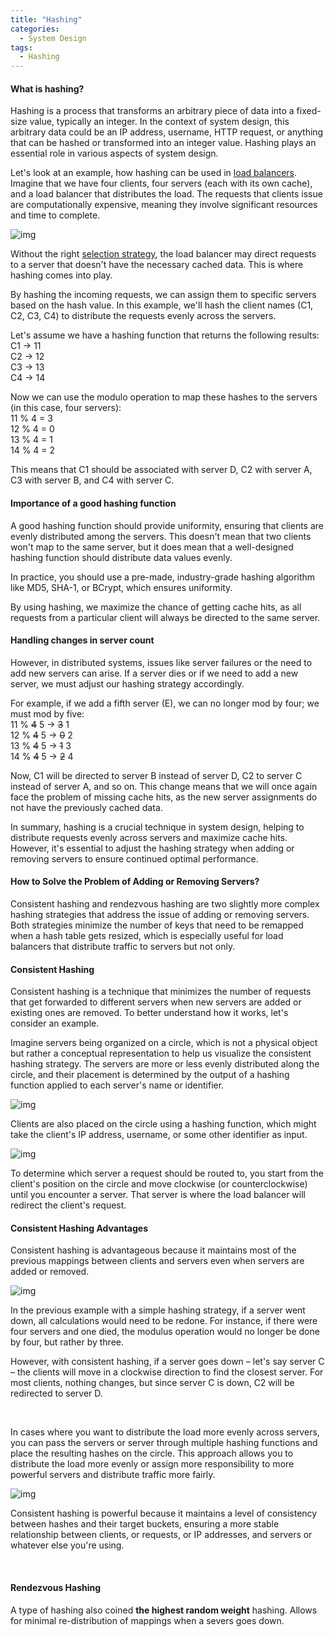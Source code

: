 ```yaml
---
title: "Hashing"
categories:
  - System Design
tags:
  - Hashing
---
```


#### What is hashing?

Hashing is a process that transforms an arbitrary piece of data into a fixed-size value, typically an integer. In the context of system design, this arbitrary data could be an IP address, username, HTTP request, or anything that can be hashed or transformed into an integer value. Hashing plays an essential role in various aspects of system design.

Let's look at an example, how hashing can be used in [load balancers](https://matthewonsoftware.com/system%20design/load-balancers/).
Imagine that we have four clients, four servers (each with its own cache), and a load balancer that distributes the load. The requests that clients issue are computationally expensive, meaning they involve significant resources and time to complete.

![img]({{site.url}}/assets/blog_images/2023-04-24-hashing/hashing-1.jpg)

Without the right [selection strategy](https://matthewonsoftware.com/system%20design/load-balancers/#server-selection-strategy), the load balancer may direct requests to a server that doesn't have the necessary cached data. This is where hashing comes into play.

By hashing the incoming requests, we can assign them to specific servers based on the hash value. In this example, we'll hash the client names (C1, C2, C3, C4) to distribute the requests evenly across the servers.

Let's assume we have a hashing function that returns the following results: <br>
C1 -> 11 <br>
C2 -> 12 <br>
C3 -> 13 <br>
C4 -> 14 


Now we can use the modulo operation to map these hashes to the servers (in this case, four servers): <br>
11 % 4 = 3 <br>
12 % 4 = 0 <br>
13 % 4 = 1 <br>
14 % 4 = 2

This means that C1 should be associated with server D, C2 with server A, C3 with server B, and C4 with server C.

#### Importance of a good hashing function

A good hashing function should provide uniformity, ensuring that clients are evenly distributed among the servers. This doesn't mean that two clients won't map to the same server, but it does mean that a well-designed hashing function should distribute data values evenly.

In practice, you should use a pre-made, industry-grade hashing algorithm like MD5, SHA-1, or BCrypt, which ensures uniformity.

By using hashing, we maximize the chance of getting cache hits, as all requests from a particular client will always be directed to the same server.

#### Handling changes in server count

However, in distributed systems, issues like server failures or the need to add new servers can arise. If a server dies or if we need to add a new server, we must adjust our hashing strategy accordingly.

For example, if we add a fifth server (E), we can no longer mod by four; we must mod by five: <br>
11 % ~~4~~ 5 -> ~~3~~ 1 <br>
12 % ~~4~~ 5 -> ~~0~~ 2 <br>
13 % ~~4~~ 5 -> ~~1~~ 3 <br>
14 % ~~4~~ 5 -> ~~2~~ 4

Now, C1 will be directed to server B instead of server D, C2 to server C instead of server A, and so on. 
This change means that we will once again face the problem of missing cache hits, as the new server assignments do not have the previously cached data.

In summary, hashing is a crucial technique in system design, helping to distribute requests evenly across servers and maximize cache hits. However, it's essential to adjust the hashing strategy when adding or removing servers to ensure continued optimal performance.


#### How to Solve the Problem of Adding or Removing Servers?
Consistent hashing and rendezvous hashing are two slightly more complex hashing strategies that address the issue of adding or removing servers. Both strategies minimize the number of keys that need to be remapped when a hash table gets resized, which is especially useful for load balancers that distribute traffic to servers but not only.

#### Consistent Hashing
Consistent hashing is a technique that minimizes the number of requests that get forwarded to different servers when new servers are added or existing ones are removed. To better understand how it works, let's consider an example.

Imagine servers being organized on a circle, which is not a physical object but rather a conceptual representation to help us visualize the consistent hashing strategy. The servers are more or less evenly distributed along the circle, and their placement is determined by the output of a hashing function applied to each server's name or identifier.

![img]({{site.url}}/assets/blog_images/2023-04-24-hashing/hashing-2.jpg)

Clients are also placed on the circle using a hashing function, which might take the client's IP address, username, or some other identifier as input.

![img]({{site.url}}/assets/blog_images/2023-04-24-hashing/hashing-3.jpg)

To determine which server a request should be routed to, you start from the client's position on the circle and move clockwise (or counterclockwise) until you encounter a server. That server is where the load balancer will redirect the client's request.

#### Consistent Hashing Advantages
Consistent hashing is advantageous because it maintains most of the previous mappings between clients and servers even when servers are added or removed.

![img]({{site.url}}/assets/blog_images/2023-04-24-hashing/hashing-4.jpg)

In the previous example with a simple hashing strategy, if a server went down, all calculations would need to be redone. 
For instance, if there were four servers and one died, the modulus operation would no longer be done by four, but rather by three.

However, with consistent hashing, if a server goes down – let's say server C – the clients will move in a clockwise direction to find the closest server. For most clients, nothing changes, but since server C is down, C2 will be redirected to server D.

<br>

In cases where you want to distribute the load more evenly across servers, you can pass the servers or server through multiple hashing functions and place the resulting hashes on the circle. 
This approach allows you to distribute the load more evenly or assign more responsibility to more powerful servers and distribute traffic more fairly.

![img]({{site.url}}/assets/blog_images/2023-04-24-hashing/hashing-5.jpg)

Consistent hashing is powerful because it maintains a level of consistency between hashes and their target buckets, ensuring a more stable relationship between clients, or requests, or IP addresses, and servers or whatever else you're using.

<br>

#### Rendezvous Hashing
A type of hashing also coined **the highest random weight** hashing. Allows for minimal re-distribution of mappings when a severs goes down.
